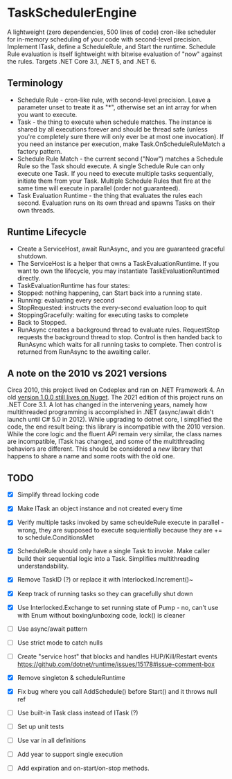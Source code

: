 # TaskSchedulerEngine

A lightweight (zero dependencies, 500 lines of code) cron-like scheduler for in-memory scheduling of your code with second-level precision. Implement ITask, define a ScheduleRule, and Start the runtime. 
Schedule Rule evaluation is itself lightweight with bitwise evaluation of "now" against the rules. Targets .NET Core 3.1, .NET 5, and .NET 6. 

## Terminology

* Schedule Rule - cron-like rule, with second-level precision. Leave a parameter unset to treate it as "*", otherwise set an int array for when you want to execute. 
* Task - the thing to execute when schedule matches. The instance is shared by all executions forever and should be thread safe (unless you're completely sure there will only ever be at most one invocation). If you need an instance per execution, make Task.OnScheduleRuleMatch a factory pattern.
* Schedule Rule Match - the current second ("Now") matches a Schedule Rule so the Task should execute. A single Schedule Rule can only execute one Task. If you need to execute multiple tasks sequentially, initiate them from your Task. Multiple Schedule Rules that fire at the same time will execute in parallel (order not guaranteed).
* Task Evaluation Runtime - the thing that evaluates the rules each second. Evaluation runs on its own thread and spawns Tasks on their own threads.

## Runtime Lifecycle

* Create a ServiceHost, await RunAsync, and you are guaranteed graceful shutdown.
* The ServiceHost is a helper that owns a TaskEvaluationRuntime. If you want to own the lifecycle, you may instantiate TaskEvaluationRuntimed directly.
* TaskEvaluationRuntime has four states: 
 * Stopped: nothing happening, can Start back into a running state.
 * Running: evaluating every second
 * StopRequested: instructs the every-second evaluation loop to quit
 * StoppingGracefully: waiting for executing tasks to complete
 * Back to Stopped.
* RunAsync creates a background thread to evaluate rules. RequestStop requests the background thread to stop. Control is then handed back to RunAsync which waits for all running tasks to complete. Then control is returned from RunAsync to the awaiting caller. 

## A note on the 2010 vs 2021 versions

Circa 2010, this project lived on Codeplex and ran on .NET Framework 4. An old [version 1.0.0 still lives on Nuget](https://www.nuget.org/packages/TaskSchedulerEngine/1.0.0). 
The 2021 edition of this project runs on .NET Core 3.1. A lot has changed in the intervening years, namely how multithreaded programming
is accomplished in .NET (async/await didn't launch until C# 5.0 in 2012). While upgrading to dotnet core, I simplified the code, the end result being:
this library is incompatible with the 2010 version. While the core logic and the fluent API remain very similar, the 
class names are incompatible, ITask has changed, and some of the multithreading behaviors are different. 
This should be considered a *new* library that happens to share a name and some roots with the old one. 


## TODO

- [x] Simplify thread locking code
- [x] Make ITask an object instance and not created every time
- [x] Verify multiple tasks invoked by same scheuldeRule execute in parallel - wrong, they are supposed to execute sequientially because they are += to schedule.ConditionsMet
- [x] ScheduleRule should only have a single Task to invoke. Make caller build their sequential logic into a Task. Simplifies multithreading understandability.
- [x] Remove TaskID (?) or replace it with Interlocked.Increment()~
- [x] Keep track of running tasks so they can gracefully shut down
- [x] Use Interlocked.Exchange to set running state of Pump - no, can't use with Enum without boxing/unboxing code, lock() is cleaner
- [ ] Use async/await pattern
- [ ] Use strict mode to catch nulls 
- [ ] Create "service host" that blocks and handles HUP/Kill/Restart events https://github.com/dotnet/runtime/issues/15178#issue-comment-box
- [x] Remove singleton & scheduleRuntime 
- [x] Fix bug where you call AddSchedule() before Start() and it throws null ref 
- [ ] Use built-in Task class instead of ITask (?)
- [ ] Set up unit tests

- [ ] Use var in all definitions 
- [ ] Add year to support single execution
- [ ] Add expiration and on-start/on-stop methods. 



